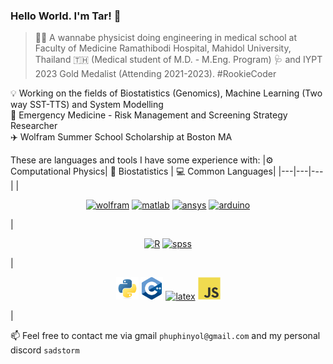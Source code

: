 ### Hello World. I'm Tar! 👋

> 🌱✨ A wannabe physicist doing engineering in medical school at Faculty of Medicine Ramathibodi Hospital, Mahidol University, Thailand 🇹🇭 (Medical student of M.D. - M.Eng. Program) 🩺 and IYPT 2023 Gold Medalist (Attending 2021-2023). #RookieCoder

💡 Working on the fields of Biostatistics (Genomics), Machine Learning (Two way SST-TTS) and System Modelling <br>
🎯 Emergency Medicine - Risk Management and Screening Strategy Researcher<br>
✈️ Wolfram Summer School Scholarship at Boston MA

These are languages and tools I have some experience with:
|⚙️ Computational Physics| 🧬 Biostatistics | 💻 Common Languages|
|---|---|---|
|<p align="center"> <a href="https://www.wolfram.com/language/" target="_blank" rel="noreferrer"><img src="https://cdn.worldvectorlogo.com/logos/wolfram-language.svg" alt="wolfram" width="36" height="36"/></a> <a href="https://www.mathworks.com" target="_blank" rel="noreferrer"><img src="https://cdn.worldvectorlogo.com/logos/matlab.svg" alt="matlab" width="36" height="36"/></a> <a href="https://www.ansys.com" target="_blank" rel="noreferrer"><img src="https://ww2.freelogovectors.net/svg17/ansys_logo-freelogovectors.net.svg" alt="ansys" width="36" height="36"/></a> <a href="https://www.arduino.cc/" target="_blank" rel="noreferrer"> <img src="https://cdn.worldvectorlogo.com/logos/arduino-1.svg" alt="arduino" width="36" height="36"/> </a> </p>|<p align="center"> <a href="https://www.r-project.org" target="_blank" rel="noreferrer"><img src="https://cdn.worldvectorlogo.com/logos/r-lang.svg" alt="R" width="36" height="36"/></a> <a href="https://www.ibm.com/products/spss-statistics" target="_blank" rel="noreferrer"><img src="https://cdn.worldvectorlogo.com/logos/spss-1.svg" alt="spss" width="36" height="36"/></a> </p>|<p align="center"> <a href="https://www.python.org" target="_blank" rel="noreferrer"><img src="https://raw.githubusercontent.com/devicons/devicon/master/icons/python/python-original.svg" alt="python" width="36" height="36"/></a> <a href="https://www.w3schools.com/cpp/" target="_blank" rel="noreferrer"><img src="https://raw.githubusercontent.com/devicons/devicon/master/icons/cplusplus/cplusplus-original.svg" alt="cplusplus" width="36" height="36"/></a> <a href="https://www.latex-project.org" target="_blank" rel="noreferrer"><img src="https://cdn.worldvectorlogo.com/logos/latex.svg" alt="latex" width="36" height="36"/></a> <a href="https://developer.mozilla.org/en-US/docs/Web/JavaScript" target="_blank" rel="noreferrer"><img src="https://raw.githubusercontent.com/devicons/devicon/master/icons/javascript/javascript-original.svg" alt="javascript" width="36" height="36"/></a> </p>| 
  
📫 Feel free to contact me via gmail `phuphinyol@gmail.com` and my personal discord `sadstorm`


